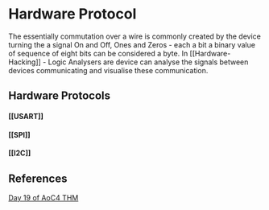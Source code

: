 #  Hardware Protocol

The essentially commutation over a wire is commonly created by the device turning the a signal On and Off, Ones and Zeros - each a bit a binary value of sequence of eight bits can be considered a byte. In [[Hardware-Hacking]] - Logic Analysers are device can analyse the signals between devices communicating and visualise these communication.


## Hardware Protocols

#### [[USART]]

#### [[SPI]]
#### [[I2C]]

## References

[Day 19 of AoC4 THM](https://tryhackme.com/room/adventofcyber4)
